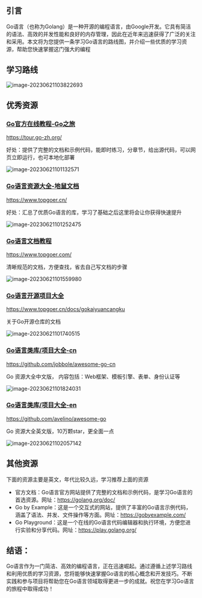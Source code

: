 ## 引言

Go语言（也称为Golang）是一种开源的编程语言，由Google开发。它具有简洁的语法、高效的并发性能和良好的内存管理，因此在近年来迅速获得了广泛的关注和采用。本文将为您提供一条学习Go语言的路线图，并介绍一些优质的学习资源，帮助您快速掌握这门强大的编程

## 学习路线

![image-20230621103822693](Go%E5%AD%A6%E4%B9%A0%E8%B7%AF%E7%BA%BF%E5%8F%8A%E8%B5%84%E6%BA%90%E6%B1%87%E6%80%BB.assets/image-20230621103822693.png)

## 优秀资源

### [Go官方在线教程-Go之旅](https://tour.go-zh.org/)

https://tour.go-zh.org/

好处：提供了完整的文档和示例代码，能即时练习，分章节，给出源代码，可以网页立即运行，也可本地化部署

![image-20230621101132571](Go%E5%AD%A6%E4%B9%A0%E8%B7%AF%E7%BA%BF%E5%8F%8A%E8%B5%84%E6%BA%90%E6%B1%87%E6%80%BB.assets/image-20230621101132571.png)

### [Go语言资源大全-地鼠文档](https://www.topgoer.cn/)

https://www.topgoer.cn/

好处：汇总了优质Go语言的库，学习了基础之后这里将会让你获得快速提升

![image-20230621101252475](Go%E5%AD%A6%E4%B9%A0%E8%B7%AF%E7%BA%BF%E5%8F%8A%E8%B5%84%E6%BA%90%E6%B1%87%E6%80%BB.assets/image-20230621101252475.png)

### [Go语言文档教程](https://www.topgoer.com/)

https://www.topgoer.com/

清晰规范的文档，方便查找，省去自己写文档的步骤

![image-20230621101559980](Go%E5%AD%A6%E4%B9%A0%E8%B7%AF%E7%BA%BF%E5%8F%8A%E8%B5%84%E6%BA%90%E6%B1%87%E6%80%BB.assets/image-20230621101559980.png)

### [Go语言开源项目大全](https://www.topgoer.cn/docs/gokaiyuancangku)

https://www.topgoer.cn/docs/gokaiyuancangku

关于Go开源仓库的文档

![image-20230621101740515](Go%E5%AD%A6%E4%B9%A0%E8%B7%AF%E7%BA%BF%E5%8F%8A%E8%B5%84%E6%BA%90%E6%B1%87%E6%80%BB.assets/image-20230621101740515.png)

### [Go语言类库/项目大全-cn](https://github.com/jobbole/awesome-go-cn)

https://github.com/jobbole/awesome-go-cn

Go 资源大全中文版， 内容包括：Web框架、模板引擎、表单、身份认证等

![image-20230621101824031](Go%E5%AD%A6%E4%B9%A0%E8%B7%AF%E7%BA%BF%E5%8F%8A%E8%B5%84%E6%BA%90%E6%B1%87%E6%80%BB.assets/image-20230621101824031.png)

### [Go语言类库/项目大全-en](https://github.com/avelino/awesome-go)

https://github.com/avelino/awesome-go

Go 资源大全英文版，10万颗star，更全面一点

![image-20230621102057142](Go%E5%AD%A6%E4%B9%A0%E8%B7%AF%E7%BA%BF%E5%8F%8A%E8%B5%84%E6%BA%90%E6%B1%87%E6%80%BB.assets/image-20230621102057142.png)

## 其他资源

下面的资源主要是英文，年代比较久远，学习推荐上面的资源

- 官方文档：Go语言官方网站提供了完整的文档和示例代码，是学习Go语言的首选资源。网址：https://golang.org/doc/
- Go by Example：这是一个交互式的网站，提供了丰富的Go语言示例代码，涵盖了语法、并发、文件操作等方面。网址：https://gobyexample.com/
- Go Playground：这是一个在线的Go语言代码编辑器和执行环境，方便您进行实验和分享代码。网址：https://play.golang.org/



## 结语：

 Go语言作为一门简洁、高效的编程语言，正在迅速崛起。通过遵循上述学习路线和利用优质的学习资源，您将能够快速掌握Go语言的核心概念和开发技巧。不断实践和参与项目将帮助您在Go语言领域取得更进一步的成就。祝您在学习Go语言的旅程中取得成功！